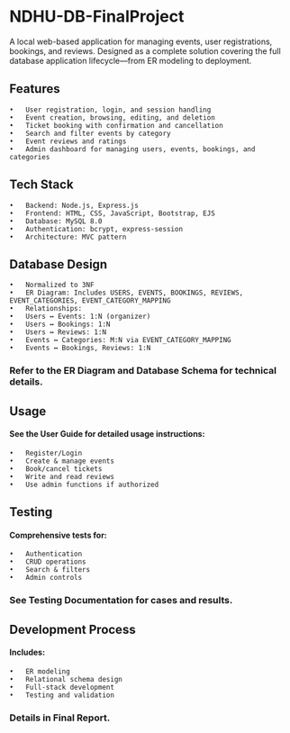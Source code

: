 # NDHU-DB-FinalProject

A local web-based application for managing events, user registrations, bookings, and reviews. Designed as a complete solution covering the full database application lifecycle—from ER modeling to deployment.

## Features
	•	User registration, login, and session handling
	•	Event creation, browsing, editing, and deletion
	•	Ticket booking with confirmation and cancellation
	•	Search and filter events by category
	•	Event reviews and ratings
	•	Admin dashboard for managing users, events, bookings, and categories

## Tech Stack
	•	Backend: Node.js, Express.js
	•	Frontend: HTML, CSS, JavaScript, Bootstrap, EJS
	•	Database: MySQL 8.0
	•	Authentication: bcrypt, express-session
	•	Architecture: MVC pattern

## Database Design
	•	Normalized to 3NF
	•	ER Diagram: Includes USERS, EVENTS, BOOKINGS, REVIEWS, EVENT_CATEGORIES, EVENT_CATEGORY_MAPPING
	•	Relationships:
	•	Users ↔ Events: 1:N (organizer)
	•	Users ↔ Bookings: 1:N
	•	Users ↔ Reviews: 1:N
	•	Events ↔ Categories: M:N via EVENT_CATEGORY_MAPPING
	•	Events ↔ Bookings, Reviews: 1:N

### Refer to the ER Diagram and Database Schema for technical details.

## Usage
#### See the User Guide for detailed usage instructions:
	•	Register/Login
	•	Create & manage events
	•	Book/cancel tickets
	•	Write and read reviews
	•	Use admin functions if authorized

## Testing

#### Comprehensive tests for:
	•	Authentication
	•	CRUD operations
	•	Search & filters
	•	Admin controls

### See Testing Documentation for cases and results.

## Development Process

#### Includes:
	•	ER modeling
	•	Relational schema design
	•	Full-stack development
	•	Testing and validation

### Details in Final Report.